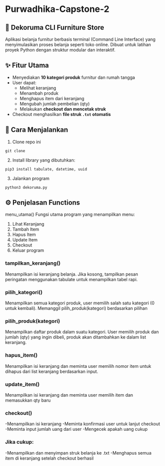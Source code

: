 # Purwadhika-Capstone-2

## 🛒 Dekoruma CLI Furniture Store
Aplikasi belanja furnitur berbasis terminal (Command Line Interface) yang menyimulasikan proses belanja seperti toko online. Dibuat untuk latihan proyek Python dengan struktur modular dan interaktif.

## ✨ Fitur Utama

- Menyediakan **10 kategori produk** furnitur dan rumah tangga
- User dapat:
  - Melihat keranjang
  - Menambah produk
  - Menghapus item dari keranjang
  - Mengubah jumlah pembelian (qty)
  - Melakukan **checkout dan mencetak struk**
- Checkout menghasilkan **file struk `.txt` otomatis**

## 🚀 Cara Menjalankan

1. Clone repo ini
```
git clone
```
2. Install library yang dibutuhkan:
```
pip3 install tabulate, datetime, uuid
```
3. Jalankan program
```
python3 dekoruma.py
```

## ⚙️ Penjelasan Functions
menu_utama()
Fungsi utama program yang menampilkan menu:
1. Lihat Keranjang
2. Tambah Item
3. Hapus Item
4. Update Item
5. Checkout
6. Keluar program

### tampilkan_keranjang()
Menampilkan isi keranjang belanja. Jika kosong, tampilkan pesan peringatan menggunakan tabulate untuk menampilkan tabel rapi.

### pilih_kategori()
Menampilkan semua kategori produk, user memilih salah satu kategori (0 untuk kembali).
Memanggil pilih_produk(kategori) berdasarkan pilihan

### pilih_produk(kategori)
Menampilkan daftar produk dalam suatu kategori. User memilih produk dan jumlah (qty) yang ingin dibeli, produk akan ditambahkan ke dalam list keranjang.

### hapus_item()
Menampilkan isi keranjang dan meminta user memilih nomor item untuk dihapus dari list keranjang berdasarkan input.

### update_item()
Menampilkan isi keranjang dan meminta user memilih item dan memasukkan qty baru

### checkout()

-Menampilkan isi keranjang
-Meminta konfirmasi user untuk lanjut checkout
-Meminta input jumlah uang dari user
-Mengecek apakah uang cukup

### Jika cukup:

-Menampilkan dan menyimpan struk belanja ke .txt
-Menghapus semua item di keranjang setelah checkout berhasil

